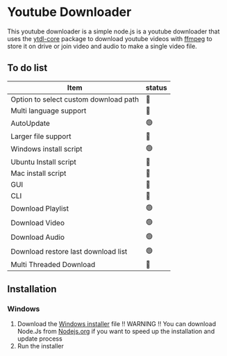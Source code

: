 # Youtube Downloader
This youtube downloader is a simple node.js is a youtube downloader that uses the [ytdl-core](https://www.npmjs.com/package/ytdl-core) package to download youtube videos with [ffmpeg](https://www.ffmpeg.org/) to store it on drive or join video and audio to make a single video file.

## To do list
| Item                               | status             |
| -----------------------------------| ------------------ |
| Option to select custom download path | :red_circle:       |
| Multi language support              | :red_circle:       |
| AutoUpdate                         | :green_circle:       |
| Larger file support                    | :red_circle:       |
| Windows install script     | :green_circle:       |
| Ubuntu Install script                   | :red_circle:       |
| Mac install script                   | :red_circle:       |
| GUI                   | :red_circle:       |
| CLI                   | :red_circle:       |
| Download Playlist                   | :green_circle:       |
| Download Video                   | :green_circle:       |
| Download Audio                   | :green_circle:       |
| Download restore last download list                  | :green_circle:       | 
| Multi Threaded Download                   | :red_circle:       |


## Installation
### Windows
1. Download the <a href="https://raw.githubusercontent.com/misalibaytb/youtube-downloader/main/Dependencies/Install.cmd" download>Windows installer</a> file !! WARNING !! You can download Node.Js from [Nodejs.org](https://nodejs.org/en/download/) if you want to speed up the installation and update process
2. Run the installer